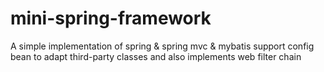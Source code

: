 # mini-spring-framework
A simple implementation of spring &amp; spring mvc &amp; mybatis
support config bean to adapt third-party classes
and also implements web filter chain
